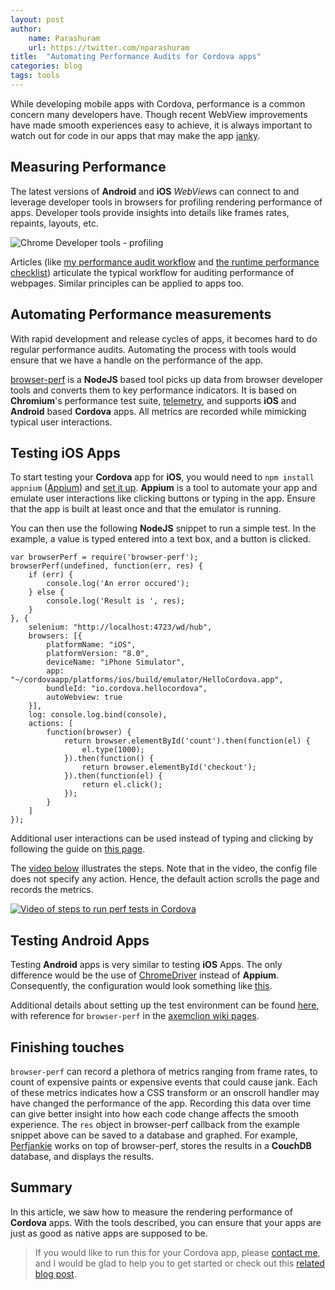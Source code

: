 ```yaml
---
layout: post
author:
    name: Parashuram
    url: https://twitter.com/nparashuram
title:  "Automating Performance Audits for Cordova apps"
categories: blog
tags: tools
---
```


While developing mobile apps with Cordova,
performance is a common concern many developers have.
Though recent WebView improvements have made smooth experiences easy to achieve,
it is always important to watch out for code in our apps that may make the app [janky](http://jankfree.org).

## Measuring Performance
The latest versions of **Android** and **iOS** *WebView*s can connect to and leverage developer tools in browsers for profiling rendering performance of apps.
Developer tools provide insights into details like frames rates, repaints, layouts, etc.

![Chrome Developer tools - profiling](http://i.imgur.com/zR2f1.gif)

Articles (like
[my performance audit workflow](http://aerotwist.com/blog/my-performance-audit-workflow/)
and
[the runtime performance checklist](http://calendar.perfplanet.com/2013/the-runtime-performance-checklist/))
articulate the typical workflow for auditing performance of webpages.
Similar principles can be applied to apps too.
<!--more-->
## Automating Performance measurements
With rapid development and release cycles of apps,
it becomes hard to do regular performance audits.
Automating the process with tools would ensure that we have a handle on the performance of the app.

[browser-perf](http://npmjs.org/package/browser-perf) is a **NodeJS** based tool picks up data from browser developer tools and converts them to key performance indicators.
It is based on **Chromium**'s performance test suite,
[telemetry](http://www.chromium.org/developers/telemetry),
and supports **iOS** and **Android** based **Cordova** apps.
All metrics are recorded while mimicking typical user interactions.

## Testing iOS Apps
To start testing your **Cordova** app for **iOS**,
you would need to `npm install appnium`
([Appium](http://appium.io/)) and [set it up](http://appium.io/getting-started.html?lang=en).
**Appium** is a tool to automate your app and emulate user interactions like clicking buttons or typing in the app.
Ensure that the app is built at least once and that the emulator is running.

You can then use the following **NodeJS** snippet to run a simple test.
In the example,
a value is typed entered into a text box,
and a button is clicked.

    var browserPerf = require('browser-perf');
    browserPerf(undefined, function(err, res) {
        if (err) {
            console.log('An error occured');
        } else {
            console.log('Result is ', res);
        }
    }, {
        selenium: "http://localhost:4723/wd/hub",
        browsers: [{
            platformName: "iOS",
            platformVersion: "8.0",
            deviceName: "iPhone Simulator",
            app: "~/cordovaapp/platforms/ios/build/emulator/HelloCordova.app",
            bundleId: "io.cordova.hellocordova",
            autoWebview: true
        }],
        log: console.log.bind(console),
        actions: [
            function(browser) {
                return browser.elementById('count').then(function(el) {
                    el.type(1000);
                }).then(function() {
                    return browser.elementById('checkout');
                }).then(function(el) {
                    return el.click();
                });
            }
        ]
    });

Additional user interactions can be used instead of typing and clicking by following the guide on [this page](https://github.com/axemclion/browser-perf/wiki/Node-Module---API#actions).

The [video below](https://www.youtube.com/watch?v=TG_eTe_H-s4) illustrates the steps.
Note that in the video,
the config file does not specify any action.
Hence, the default action scrolls the page and records the metrics.

[![Video of steps to run perf tests in Cordova](http://img.youtube.com/vi/TG_eTe_H-s4/0.jpg)](https://www.youtube.com/watch?v=TG_eTe_H-s4)

## Testing Android Apps
Testing **Android** apps is very similar to testing **iOS** Apps.
The only difference would be the use of [ChromeDriver](https://sites.google.com/a/chromium.org/chromedriver/) instead of **Appium**.
Consequently, the configuration would look something like [this](https://github.com/axemclion/browser-perf/blob/master/test/res/android-hybrid.config.json).

Additional details about setting up the test environment can be found
[here](https://github.com/axemclion/browser-perf/wiki/Setup-Instructions#testing-mobile-cordova-webviewhybrid-applications),
with reference for `browser-perf` in the
[axemclion wiki pages](https://github.com/axemclion/browser-perf/wiki/Node-Module---API).

## Finishing touches
`browser-perf` can record a plethora of metrics ranging from frame rates,
to count of expensive paints or expensive events that could cause jank.
Each of these metrics indicates how a CSS transform or an onscroll handler may have changed the performance of the app.
Recording this data over time can give better insight into how each code change affects the smooth experience.
The `res` object in browser-perf callback from the example snippet above can be saved to a database and graphed.
For example,
[Perfjankie](http://npmjs.org/package/perfjankie) works on top of browser-perf,
stores the results in a **CouchDB** database, and displays the results.

## Summary
In this article, we saw how to measure the rendering performance of **Cordova** apps.
With the tools described, you can ensure that your apps are just as good as native apps are supposed to be.

> If you would like to run this for your Cordova app, please [contact me](http://twitter.com/nparashuram), and I would be glad to help you to get started or check out this [related blog post](http://blog.nparashuram.com/2014/10/measuring-rendering-performance-metrics.html).

